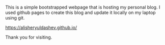 This is a simple bootstrapped webpage that is hosting my personal blog. 
I used github pages to create this blog and update it locally on my laptop using git.

https://alisheryuldashev.github.io/

Thank you for visiting.

